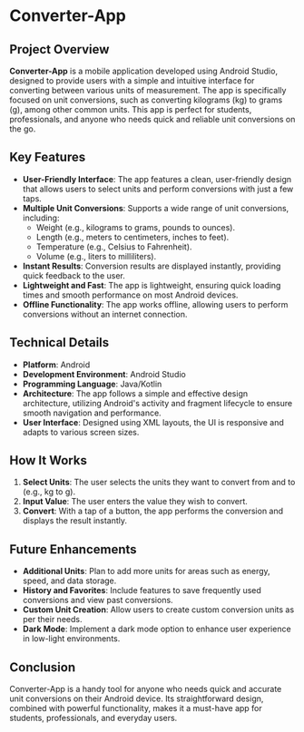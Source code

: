# Converter-App

## Project Overview

**Converter-App** is a mobile application developed using Android Studio, designed to provide users with a simple and intuitive interface for converting between various units of measurement. The app is specifically focused on unit conversions, such as converting kilograms (kg) to grams (g), among other common units. This app is perfect for students, professionals, and anyone who needs quick and reliable unit conversions on the go.

## Key Features

- **User-Friendly Interface**: The app features a clean, user-friendly design that allows users to select units and perform conversions with just a few taps.
- **Multiple Unit Conversions**: Supports a wide range of unit conversions, including:
  - Weight (e.g., kilograms to grams, pounds to ounces).
  - Length (e.g., meters to centimeters, inches to feet).
  - Temperature (e.g., Celsius to Fahrenheit).
  - Volume (e.g., liters to milliliters).
- **Instant Results**: Conversion results are displayed instantly, providing quick feedback to the user.
- **Lightweight and Fast**: The app is lightweight, ensuring quick loading times and smooth performance on most Android devices.
- **Offline Functionality**: The app works offline, allowing users to perform conversions without an internet connection.

## Technical Details

- **Platform**: Android
- **Development Environment**: Android Studio
- **Programming Language**: Java/Kotlin
- **Architecture**: The app follows a simple and effective design architecture, utilizing Android's activity and fragment lifecycle to ensure smooth navigation and performance.
- **User Interface**: Designed using XML layouts, the UI is responsive and adapts to various screen sizes.

## How It Works

1. **Select Units**: The user selects the units they want to convert from and to (e.g., kg to g).
2. **Input Value**: The user enters the value they wish to convert.
3. **Convert**: With a tap of a button, the app performs the conversion and displays the result instantly.

## Future Enhancements

- **Additional Units**: Plan to add more units for areas such as energy, speed, and data storage.
- **History and Favorites**: Include features to save frequently used conversions and view past conversions.
- **Custom Unit Creation**: Allow users to create custom conversion units as per their needs.
- **Dark Mode**: Implement a dark mode option to enhance user experience in low-light environments.

## Conclusion

Converter-App is a handy tool for anyone who needs quick and accurate unit conversions on their Android device. Its straightforward design, combined with powerful functionality, makes it a must-have app for students, professionals, and everyday users.
